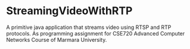 # StreamingVideoWithRTP
A primitive java application that streams video using RTSP and RTP protocols. As programming assignment for CSE720 Advanced Computer Networks Course of Marmara University.
